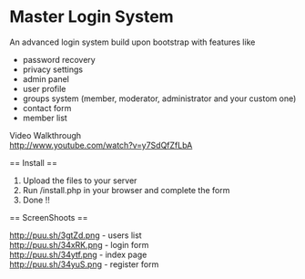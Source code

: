 Master Login System  
===================  
  
An advanced login system build upon bootstrap with features like  
- password recovery  
- privacy settings  
- admin panel  
- user profile  
- groups system (member, moderator, administrator and your custom one)  
- contact form  
- member list  

Video Walkthrough  
http://www.youtube.com/watch?v=y7SdQfZfLbA


== Install ==  

1. Upload the files to your server  
2. Run /install.php in your browser and complete the form  
3. Done !!


== ScreenShoots ==  

http://puu.sh/3gtZd.png - users list  
http://puu.sh/34xRK.png - login form  
http://puu.sh/34ytf.png - index page  
http://puu.sh/34yuS.png - register form  
